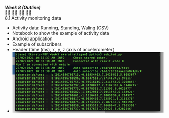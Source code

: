***Week 8 (Outline)***</br>
:walking_man: :running_man: :biking_man: :golfing_woman:</br>
8.1 Activity monitoring data

- Activity data: Running, Standing, Waling (CSV)
- Notebook to show the example of activity data
- Android application
- Example of subscribers
- Header (time (ms), x, y, z (axis of accelerometer)
- ![ex1](./ex1.png)

